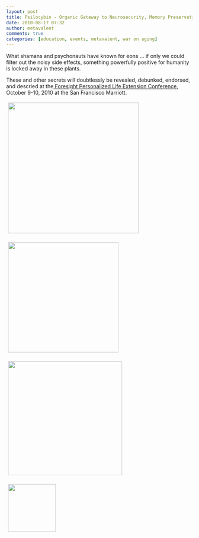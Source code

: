 ```yaml
---
layout: post
title: Psilocybin - Organic Gateway to Neurosecurity, Memory Preservation, and Mental Enhancement?
date: 2010-08-17 07:32
author: metavalent
comments: true
categories: [education, events, metavalent, war on aging]
---
```

<p>What shamans and psychonauts have known for eons ... if only we could filter out the noisy side effects, something powerfully positive for humanity is locked away in these plants.</p>
<p>These and other secrets will doubtlessly be revealed, debunked, endorsed, and descried at the<a href="http://lifeextensionconference.com/"> Foresight Personalized Life Extension Conference</a>, October 9-10, 2010 at the San Francisco Marriott.</p>
<p><a href="http://lifeextensionconference.com/Topics/enhancement-and-brain-function/"><img height="353" border="0" style="margin:5px; loading=”lazy” width="640" class="" alt="" title="" src="http://metavalent.files.wordpress.com/2010/08/plec-conf_-brain_-function.png" /></a></p>
<p><a href="http://en.wikipedia.org/wiki/Galantamine"><img height="298" border="0 loading=”lazy” width="825" style="margin:5px;" alt="" src="http://metavalent.files.wordpress.com/2010/08/galantamine-wikipedia.png" /></a></p>
<p><a href="http://en.wikipedia.org/wiki/Galantamine#Supplement_for_lucid_dream_and_out-of-body_experience"><img height="308" border="0" style="margin:5px; loading=”lazy” width="829" alt="" src="http://metavalent.files.wordpress.com/2010/08/galantimine-lucid_.png" /></a></p>
<p><img height="129" style="margin:5px; loading=”lazy” width="824" alt="" src="http://metavalent.files.wordpress.com/2010/08/alkaloids-psychoactive-1.png" /></p>


